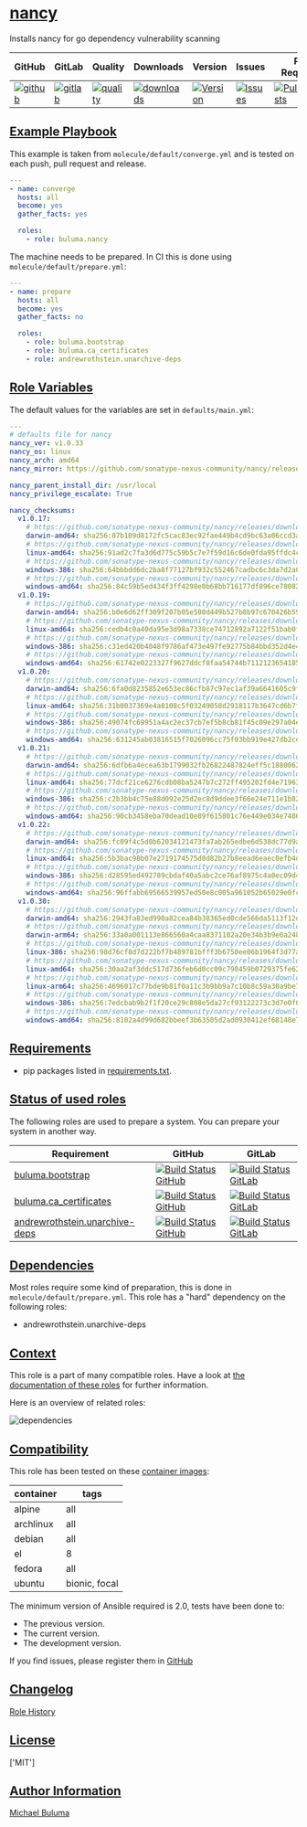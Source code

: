 # [nancy](#nancy)

Installs nancy for go dependency vulnerability scanning

|GitHub|GitLab|Quality|Downloads|Version|Issues|Pull Requests|
|------|------|-------|---------|-------|------|-------------|
|[![github](https://github.com/buluma/ansible-role-nancy/workflows/Ansible%20Molecule/badge.svg)](https://github.com/buluma/ansible-role-nancy/actions)|[![gitlab](https://gitlab.com/buluma/ansible-role-nancy/badges/master/pipeline.svg)](https://gitlab.com/buluma/ansible-role-nancy)|[![quality](https://img.shields.io/ansible/quality/)](https://galaxy.ansible.com/buluma/nancy)|[![downloads](https://img.shields.io/ansible/role/d/)](https://galaxy.ansible.com/buluma/nancy)|[![Version](https://img.shields.io/github/release/buluma/ansible-role-nancy.svg)](https://github.com/buluma/ansible-role-nancy/releases/)|[![Issues](https://img.shields.io/github/issues/buluma/ansible-role-nancy.svg)](https://github.com/buluma/ansible-role-nancy/issues/)|[![PullRequests](https://img.shields.io/github/issues-pr-closed-raw/buluma/ansible-role-nancy.svg)](https://github.com/buluma/ansible-role-nancy/pulls/)|

## [Example Playbook](#example-playbook)

This example is taken from `molecule/default/converge.yml` and is tested on each push, pull request and release.
```yaml
---
- name: converge
  hosts: all
  become: yes
  gather_facts: yes

  roles:
    - role: buluma.nancy
```

The machine needs to be prepared. In CI this is done using `molecule/default/prepare.yml`:
```yaml
---
- name: prepare
  hosts: all
  become: yes
  gather_facts: no

  roles:
    - role: buluma.bootstrap
    - role: buluma.ca_certificates
    - role: andrewrothstein.unarchive-deps
```


## [Role Variables](#role-variables)

The default values for the variables are set in `defaults/main.yml`:
```yaml
---
# defaults file for nancy
nancy_ver: v1.0.33
nancy_os: linux
nancy_arch: amd64
nancy_mirror: https://github.com/sonatype-nexus-community/nancy/releases/download

nancy_parent_install_dir: /usr/local
nancy_privilege_escalate: True

nancy_checksums:
  v1.0.17:
    # https://github.com/sonatype-nexus-community/nancy/releases/download/v1.0.17/nancy-v1.0.17-darwin-amd64.tar.gz
    darwin-amd64: sha256:87b109d8172fc5cac83ec92fae449b4cd9bc63a06ccd3a738b1853dc5d269d91
    # https://github.com/sonatype-nexus-community/nancy/releases/download/v1.0.17/nancy-v1.0.17-linux-amd64.tar.gz
    linux-amd64: sha256:91ad2c7fa3d6d775c59b5c7e7f59d16c6de0fda95ffdc4c539b2ce201e0ce433
    # https://github.com/sonatype-nexus-community/nancy/releases/download/v1.0.17/nancy-v1.0.17-windows-386.zip
    windows-386: sha256:64bbbdd6dc2ba8f77127bf932c552467cadbc6c3da7d2a0f747c9411a7d49c9a
    # https://github.com/sonatype-nexus-community/nancy/releases/download/v1.0.17/nancy-v1.0.17-windows-amd64.zip
    windows-amd64: sha256:84c59b5ed434f3ff4298e0b68bb716177df896ce78082a5b9cad090b6a6ef4b3
  v1.0.19:
    # https://github.com/sonatype-nexus-community/nancy/releases/download/v1.0.19/nancy-v1.0.19-darwin-amd64.tar.gz
    darwin-amd64: sha256:b0e6d62ff309f207b05e500d449b527b8b97c670426b592b8ed9f853a9d9fde4
    # https://github.com/sonatype-nexus-community/nancy/releases/download/v1.0.19/nancy-v1.0.19-linux-amd64.tar.gz
    linux-amd64: sha256:cedb4c0a40da95e3d98a7338ce74712892a7122f51bab0ff740ff64bac375997
    # https://github.com/sonatype-nexus-community/nancy/releases/download/v1.0.19/nancy-v1.0.19-windows-386.zip
    windows-386: sha256:c31ed420b4048f9786af473e497fe92775b84bbd352d4e4187bb6467fed886c3
    # https://github.com/sonatype-nexus-community/nancy/releases/download/v1.0.19/nancy-v1.0.19-windows-amd64.zip
    windows-amd64: sha256:61742e0223327f9627ddcf8faa54744b7112123654185da4eb5db76a5c8230e1
  v1.0.20:
    # https://github.com/sonatype-nexus-community/nancy/releases/download/v1.0.20/nancy-v1.0.20-darwin-amd64.tar.gz
    darwin-amd64: sha256:6fa0d8235852e653ec86cfb87c97ec1af39a6641605c9f5fca97d7e12fa2512a
    # https://github.com/sonatype-nexus-community/nancy/releases/download/v1.0.20/nancy-v1.0.20-linux-amd64.tar.gz
    linux-amd64: sha256:31b0037369e4a8108c5f03249058d2918117b3647cd6b7f8d1bc6bb5e5603bfa
    # https://github.com/sonatype-nexus-community/nancy/releases/download/v1.0.20/nancy-v1.0.20-windows-386.zip
    windows-386: sha256:49074fc69951a4ac2ec37cb7ef5b8cb81f45c09e297a04e79a14687939dc987e
    # https://github.com/sonatype-nexus-community/nancy/releases/download/v1.0.20/nancy-v1.0.20-windows-amd64.zip
    windows-amd64: sha256:631245ab03816515f7026096cc75f03bb919e427db2cd02aa2c461ccc0310c43
  v1.0.21:
    # https://github.com/sonatype-nexus-community/nancy/releases/download/v1.0.21/nancy-v1.0.21-darwin-amd64.tar.gz
    darwin-amd64: sha256:6dfb6a4ecea63b1799032fb26822487824eff5c188006263196ffbdbbe224105
    # https://github.com/sonatype-nexus-community/nancy/releases/download/v1.0.21/nancy-v1.0.21-linux-amd64.tar.gz
    linux-amd64: sha256:77dcf21ce6276cdb08ba5247b7c272ff495202fd4e719632bc7c5df5ade00aef
    # https://github.com/sonatype-nexus-community/nancy/releases/download/v1.0.21/nancy-v1.0.21-windows-386.zip
    windows-386: sha256:c2b3bb4c75e88d092e25d2ec8d9ddee3f66e24e711e1b82e7c9ae067cc014bc4
    # https://github.com/sonatype-nexus-community/nancy/releases/download/v1.0.21/nancy-v1.0.21-windows-amd64.zip
    windows-amd64: sha256:90cb3458eba70dead10e89f615801c76e449e034e748625ee341c02fe8232da9
  v1.0.22:
    # https://github.com/sonatype-nexus-community/nancy/releases/download/v1.0.22/nancy-v1.0.22-darwin-amd64.tar.gz
    darwin-amd64: sha256:fc09f4c5d0b62034121473fa7ab265edbe6d538dc77d9a1c023ff59fd5ec588c
    # https://github.com/sonatype-nexus-community/nancy/releases/download/v1.0.22/nancy-v1.0.22-linux-amd64.tar.gz
    linux-amd64: sha256:5b3bac98b07e2719174575d8d82b27b8eead6eaec0efb4dc9721ebcfe3207682
    # https://github.com/sonatype-nexus-community/nancy/releases/download/v1.0.22/nancy-v1.0.22-windows-386.zip
    windows-386: sha256:d28595ed492789cbdaf40a5abc2ce76af8975c4a0ec09d4b33440b8ff7333098
    # https://github.com/sonatype-nexus-community/nancy/releases/download/v1.0.22/nancy-v1.0.22-windows-amd64.zip
    windows-amd64: sha256:96ffabb69566539957ed50e8c005a961052b65029e0fc8f40b8cc1769dca4dfd
  v1.0.30:
    # https://github.com/sonatype-nexus-community/nancy/releases/download/v1.0.30/nancy-v1.0.30-darwin-amd64.tar.gz
    darwin-amd64: sha256:2943fa83ed990a82cea84b38365ed0cde566da5113f12d83a930a9eefb487e89
    # https://github.com/sonatype-nexus-community/nancy/releases/download/v1.0.30/nancy-v1.0.30-darwin-arm64.tar.gz
    darwin-arm64: sha256:33a0a001113e866560a4caa8371102a20e34b3b9e0a2486ebba97cb7f94090b6
    # https://github.com/sonatype-nexus-community/nancy/releases/download/v1.0.30/nancy-v1.0.30-linux-386.tar.gz
    linux-386: sha256:98d76cf8d7d222bf7b489781bfff3b6750ee06b1964f3d77a36bd7c214aa5453
    # https://github.com/sonatype-nexus-community/nancy/releases/download/v1.0.30/nancy-v1.0.30-linux-amd64.tar.gz
    linux-amd64: sha256:30aa2af3ddc517d736feb6d0cc09c790459b0729375fe62f31cce75f57fbf38c
    # https://github.com/sonatype-nexus-community/nancy/releases/download/v1.0.30/nancy-v1.0.30-linux-arm64.tar.gz
    linux-arm64: sha256:4696017c77bde9b81f0a11c3b9bb9a7c10b8c59a30a9be79f3965522cd2d84eb
    # https://github.com/sonatype-nexus-community/nancy/releases/download/v1.0.30/nancy-v1.0.30-windows-386.zip
    windows-386: sha256:7edcbab9b2f1f20ce29c808e5da27cf93122273c3d7e0f0deded7cc6f144fa43
    # https://github.com/sonatype-nexus-community/nancy/releases/download/v1.0.30/nancy-v1.0.30-windows-amd64.zip
    windows-amd64: sha256:8102a4d99d682bbeef3b63505d2ad0930412ef68148e7eb0f3ae26630833410f
```

## [Requirements](#requirements)

- pip packages listed in [requirements.txt](https://github.com/buluma/ansible-role-nancy/blob/main/requirements.txt).

## [Status of used roles](#status-of-requirements)

The following roles are used to prepare a system. You can prepare your system in another way.

| Requirement | GitHub | GitLab |
|-------------|--------|--------|
|[buluma.bootstrap](https://galaxy.ansible.com/buluma/bootstrap)|[![Build Status GitHub](https://github.com/buluma/ansible-role-bootstrap/workflows/Ansible%20Molecule/badge.svg)](https://github.com/buluma/ansible-role-bootstrap/actions)|[![Build Status GitLab ](https://gitlab.com/buluma/ansible-role-bootstrap/badges/main/pipeline.svg)](https://gitlab.com/buluma/ansible-role-bootstrap)|
|[buluma.ca_certificates](https://galaxy.ansible.com/buluma/ca_certificates)|[![Build Status GitHub](https://github.com/buluma/ansible-role-ca_certificates/workflows/Ansible%20Molecule/badge.svg)](https://github.com/buluma/ansible-role-ca_certificates/actions)|[![Build Status GitLab ](https://gitlab.com/buluma/ansible-role-ca_certificates/badges/master/pipeline.svg)](https://gitlab.com/buluma/ansible-role-ca_certificates)|
|[andrewrothstein.unarchive-deps](https://galaxy.ansible.com/buluma/andrewrothstein.unarchive-deps)|[![Build Status GitHub](https://github.com/buluma/andrewrothstein.unarchive-deps/workflows/Ansible%20Molecule/badge.svg)](https://github.com/buluma/andrewrothstein.unarchive-deps/actions)|[![Build Status GitLab ](https://gitlab.com/buluma/andrewrothstein.unarchive-deps/badges/master/pipeline.svg)](https://gitlab.com/buluma/andrewrothstein.unarchive-deps)|

## [Dependencies](#dependencies)

Most roles require some kind of preparation, this is done in `molecule/default/prepare.yml`. This role has a "hard" dependency on the following roles:

- andrewrothstein.unarchive-deps
## [Context](#context)

This role is a part of many compatible roles. Have a look at [the documentation of these roles](https://buluma.github.io/) for further information.

Here is an overview of related roles:

![dependencies](https://raw.githubusercontent.com/buluma/ansible-role-nancy/png/requirements.png "Dependencies")

## [Compatibility](#compatibility)

This role has been tested on these [container images](https://hub.docker.com/u/buluma):

|container|tags|
|---------|----|
|alpine|all|
|archlinux|all|
|debian|all|
|el|8|
|fedora|all|
|ubuntu|bionic, focal|

The minimum version of Ansible required is 2.0, tests have been done to:

- The previous version.
- The current version.
- The development version.



If you find issues, please register them in [GitHub](https://github.com/buluma/ansible-role-nancy/issues)

## [Changelog](#changelog)

[Role History](https://github.com/buluma/ansible-role-nancy/blob/master/CHANGELOG.md)

## [License](#license)

['MIT']

## [Author Information](#author-information)

[Michael Buluma](https://buluma.github.io/)
